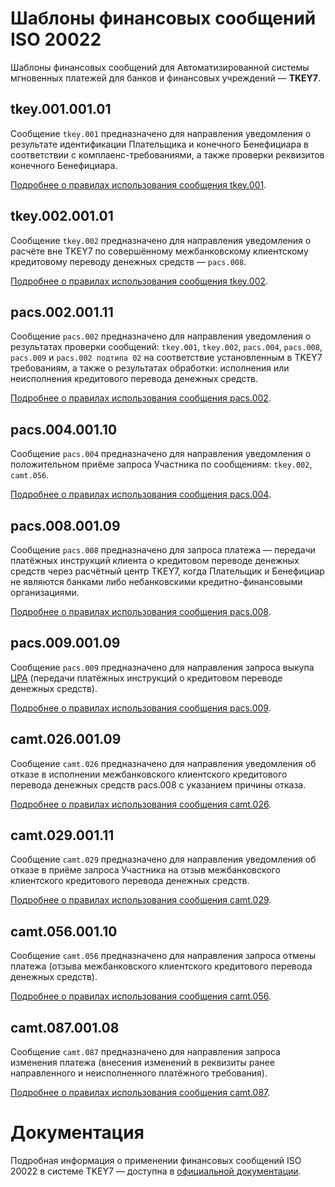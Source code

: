 # Шаблоны финансовых сообщений ISO 20022

Шаблоны финансовых сообщений для Автоматизированной системы мгновенных платежей для банков и финансовых учреждений — **TKEY7**.

## tkey.001.001.01

Сообщение `tkey.001` предназначено для направления уведомления о результате идентификации Плательщика и конечного Бенефициара в соответствии с комплаенс-требованиями, а также проверки реквизитов конечного Бенефициара.

[Подробнее о правилах использования сообщения tkey.001](https://developer.tkey7.com/ru/docs-iso-20022/tkey-001-customer-identification-status-notification).

## tkey.002.001.01

Сообщение `tkey.002` предназначено для направления уведомления о расчёте вне TKEY7 по совершённому межбанковскому клиентскому кредитовому переводу денежных средств — `pacs.008`.

[Подробнее о правилах использования сообщения tkey.002](https://developer.tkey7.com/ru/docs-iso-20022/tkey-002-transaction-settlement-notification).

## pacs.002.001.11

Сообщение `pacs.002` предназначено для направления уведомления о результатах проверки сообщений: `tkey.001`, `tkey.002`, `pacs.004`, `pacs.008`, `pacs.009` и `pacs.002 подтипа 02` на соответствие установленным в TKEY7 требованиям, а также о результатах обработки: исполнения или неисполнения кредитового перевода денежных средств.

[Подробнее о правилах использования сообщения pacs.002](https://developer.tkey7.com/ru/docs-iso-20022/docs-iso-20022/pacs-002-fi-to-fi-payment-status-report).

## pacs.004.001.10

Сообщение `pacs.004` предназначено для направления уведомления о положительном приёме запроса Участника по сообщениям: `tkey.002`, `camt.056`.

[Подробнее о правилах использования сообщения pacs.004](https://developer.tkey7.com/ru/docs-iso-20022/pacs-004-payment-return).

## pacs.008.001.09

Сообщение `pacs.008` предназначено для запроса платежа — передачи платёжных инструкций клиента о кредитовом переводе денежных средств через расчётный центр TKEY7, когда Плательщик и Бенефициар не являются банками либо небанковскими кредитно-финансовыми организациями.

[Подробнее о правилах использования сообщения pacs.008](https://developer.tkey7.com/ru/docs-iso-20022/pacs-008-fi-to-fi-customer-credit-transfer).

## pacs.009.001.09

Сообщение `pacs.009` предназначено для направления запроса выкупа [ЦРА](https://developer.tkey7.com/ru/docs-glossary/digital-settlement-asset-dsa) (передачи платёжных инструкций о кредитовом переводе денежных средств).

[Подробнее о правилах использования сообщения pacs.009](https://developer.tkey7.com/ru/docs-iso-20022/pacs-009-financial-institution-credit-transfer).

## camt.026.001.09

Сообщение `camt.026` предназначено для направления уведомления об отказе в исполнении межбанковского клиентского кредитового перевода денежных средств pacs.008 с указанием причины отказа.

[Подробнее о правилах использования сообщения camt.026](https://developer.tkey7.com/ru/docs-iso-20022/camt-026-unable-to-apply).

## camt.029.001.11

Сообщение `camt.029` предназначено для направления уведомления об отказе в приёме запроса Участника на отзыв межбанковского клиентского кредитового перевода денежных средств.

[Подробнее о правилах использования сообщения camt.029](https://developer.tkey7.com/ru/docs-iso-20022/camt-029-resolution-of-investigation).

## camt.056.001.10

Сообщение `camt.056` предназначено для направления запроса отмены платежа (отзыва межбанковского клиентского кредитового перевода денежных средств).

[Подробнее о правилах использования сообщения camt.056](https://developer.tkey7.com/ru/docs-iso-20022/camt-056-fi-to-fi-payment-cancellation-request).

## camt.087.001.08

Сообщение `camt.087` предназначено для направления запроса изменения платежа (внесения изменений в реквизиты ранее направленного и неисполненного платёжного требования).

[Подробнее о правилах использования сообщения camt.087](https://developer.tkey7.com/ru/docs-iso-20022/camt-087-request-to-modify-payment).

# Документация

Подробная информация о применении финансовых сообщений ISO 20022 в системе TKEY7 — доступна в [официальной документации](https://developer.tkey7.com/ru/docs-iso-20022-introduction).
